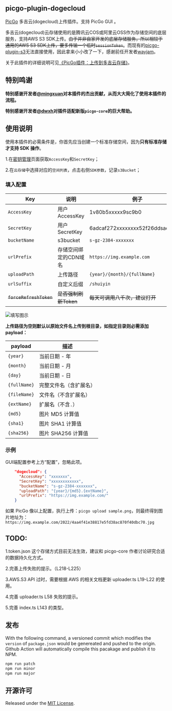 ## picgo-plugin-dogecloud

[PicGo](https://github.com/PicGo/PicGo-Core) 多吉云(dogecloud)上传插件。支持 PicGo GUI 。

多吉云(dogecloud)云存储使用的是腾讯云COS或阿里云OSS作为存储空间的底层服务，支持AWS S3 SDK上传。~~由于并非自家开发的底层存储服务，所以相较于通用的AWS S3 SDK上传，要多传输一个临时`sessionToken`~~。而现有的[picgo-plugin-s3](https://github.com/wayjam/picgo-plugin-s3)无法直接使用，因此拿来小小改了一下，感谢前任开发者[wayjam](https://github.com/wayjam)。

关于此插件的详细说明可见[《PicGo插件：上传到多吉云存储》](https://hin.cool/posts/picgoplugin.html)。

## 特别鸣谢

**特别感谢开发者[@mingxuan](https://github.com/yabostone)对本插件的杰出贡献，从而大大简化了使用本插件的流程。**

**特别感谢开发者[@dwxh](https://github.com/d-w-x)对插件适配新版`picgo-core`的巨大帮助。**

## 使用说明

使用本插件的必需条件是，你首先应当创建一个标准存储空间，因为**只有标准存储才支持 SDK 操作**。

1.在[密钥管理](https://console.dogecloud.com/user/keys)页面获取`AccessKey`和`SecretKey`；

2.在`云存储`中选择对应的`空间列表`，点击右侧`SDK参数`，记录`s3Bucket`；

### 填入配置

| Key               | 说明                          | 例子                               |
| ----------------- | ----------------------------- | ---------------------------------- |
| `AccessKey`    | 用户AccessKey      | 1v80b5xxxxx9sc9b0 |
| `SecretKey` | 用户SecretKey   | 6adcaf272xxxxxxxx52f26ddsad244cb |
| `bucketName`      | s3bucket                | `s-gz-2384-xxxxxxx`                   |
| `urlPrefix` | 存储空间绑定的CDN域名 | `https://img.example.com` |
| `uploadPath` | 上传路径                      | `{year}/{month}/{fullName}`        |
| `urlSuffix` | 自定义后缀 | `/shuiyin` |
| ~~`forceRefreshToken`~~ | ~~是否强制刷新Token~~ | ~~每天可调用八千次，建议打开~~ |

![填写图示](https://user-images.githubusercontent.com/74824162/161233133-c80757f2-fb5c-4bcf-8134-67eb1b2a8b6b.jpg)

**上传路径为空则默认以原始文件名上传到根目录，如指定目录则必需添加 payload：**

| payload      | 描述                   |
| ------------ | ---------------------- |
| `{year}`     | 当前日期 - 年          |
| `{month}`    | 当前日期 - 月          |
| `{day}`      | 当前日期 - 日          |
| `{fullName}` | 完整文件名（含扩展名） |
| `{fileName}` | 文件名（不含扩展名）   |
| `{extName}`  | 扩展名（不含`.`）      |
| `{md5}`      | 图片 MD5 计算值        |
| `{sha1}`     | 图片 SHA1 计算值       |
| `{sha256}`   | 图片 SHA256 计算值     |



### 示例

GUI端配置参考上方“配置”，忽略此项。

```json
    "dogecloud": {
      "AccessKey": "xxxxxxx",
      "SecretKey": "xxxxxxxxxxxx",
      "bucketName": "s-gz-2384-xxxxxxx",
      "uploadPath": "{year}/{md5}.{extName}",
      "urlPrefix": "https://img.example.com/"
    }
```

如果 PicGo 像以上配置，执行上传：`picgo upload sample.png`，则最终得到图片地址为：`https://img.example.com/2022/4aa4f41e38817e5fd38ac870f40dbc70.jpg`

## TODO:

1.token.json 这个存储方式目前无法生效，建议和 picgo-core 作者讨论研究合适的数据持久化方式。

2.完善上传失败的提示。（L218-L225）

3.AWS.S3 API 过时，需要根据 AWS 的相关文档更新 uploader.ts L19-L22 的使用。

4.完善 uploader.ts L58 失败的提示。

5.完善 index.ts L143 的类型。

## 发布

With the following command, a versioned commit which modifies the `version` of `package.json` would be genereated and pushed to the origin. Github Action will automatically compile this pacakage and publish it to NPM.

```sh
npm run patch
npm run minor
npm run major
```

## 开源许可

Released under the [MIT License](https://github.com/wayjam/picgo-plugin-s3/blob/master/LICENSE).

